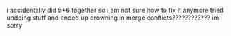 i accidentally did 5+6 together so i am not sure how to fix it anymore
tried undoing stuff and ended up drowning in merge conflicts????????????
im sorry